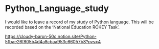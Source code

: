 # Python_Language_study
I would like to leave a record of my study of Python language. 
This will be recorded based on the ‘National Education ROKEY Task’.


https://cloudy-baron-50c.notion.site/Python-5fbae26f805b4d4a8cbaa953c66057b8?pvs=4
